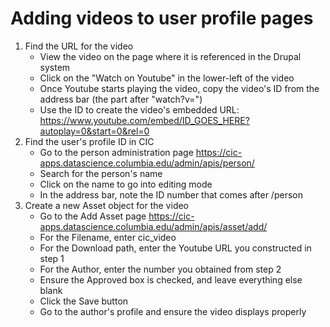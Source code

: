 
Adding videos to user profile pages
===================================

1. Find the URL for the video
   - View the video on the page where it is referenced in the Drupal system
   - Click on the "Watch on Youtube" in the lower-left of the video
   - Once Youtube starts playing the video, copy the video's ID from the address bar
     (the part after "watch?v=")
   - Use the ID to create the video's embedded URL:
	 https://www.youtube.com/embed/ID_GOES_HERE?autoplay=0&start=0&rel=0
2. Find the user's profile ID in CIC
   - Go to the person administration page
     https://cic-apps.datascience.columbia.edu/admin/apis/person/
   - Search for the person's name
   - Click on the name to go into editing mode
   - In the address bar, note the ID number that comes after /person
3. Create a new Asset object for the video
   - Go to the Add Asset page
	 https://cic-apps.datascience.columbia.edu/admin/apis/asset/add/
   - For the Filename, enter cic_video
   - For the Download path, enter the Youtube URL you constructed in step 1
   - For the Author, enter the number you obtained from step 2
   - Ensure the Approved box is checked, and leave everything else blank
   - Click the Save button
   - Go to the author's profile and ensure the video displays properly

